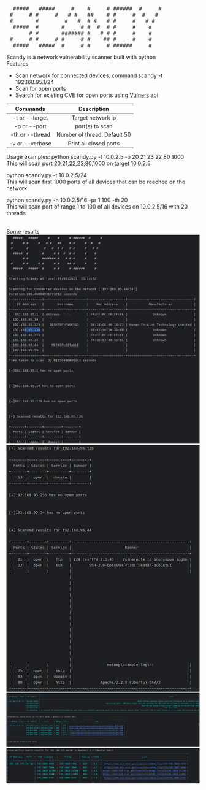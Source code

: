 <pre>
  #####   #####     #    #     # ######  #     #
 #     # #     #   # #   ##    # #     #  #   #
 #       #        #   #  # #   # #     #   # #
  #####  #       #     # #  #  # #     #    #
       # #       ####### #   # # #     #    #
 #     # #     # #     # #    ## #     #    #
  #####   #####  #     # #     # ######     #
</pre>

Scandy is a network vulnerability scanner built with python<br>
Features
<ul>
<li>Scan network for connected devices. command scandy -t 192.168.95.1/24</li>
<li>Scan for open ports</li>

<li>Search for existing CVE for open ports using <a href="https://vulners.com/">Vulners</a> api</li>
</ul>

|   Commands    	   |     Description         	      |
|:-----------------:|:------------------------------:|
| -t or --target 	  |    Target network ip      	    |
|  -p or --port  	  |    port(s) to scan       	     |
| -th or --thread 	 | Number of thread. Default 50 	 |
| -v or --verbose 	 |  Print all closed ports    	   |

Usage examples:
python scandy.py -t 10.0.2.5 -p 20 21 23 22 80 1000
<br> This will scan port 20,21,22,23,80,1000 on target 10.0.2.5

python scandy.py -t 10.0.2.5/24<br>
This will scan first 1000 ports of all devices that can be reached on
the network.

python scandy.py -h 10.0.2.5/16 -pr 1 100 -th 20
<br>
This will scan port of range 1 to 100 of all devices on 10.0.2.5/16 with 20 threads

<br>
Some results <br>
<img src="./statics/res1.png"><br>
<img src="./statics/res2.png"><br>
<img src="./statics/res3.png"><br>
<img src="./statics/res4.png">